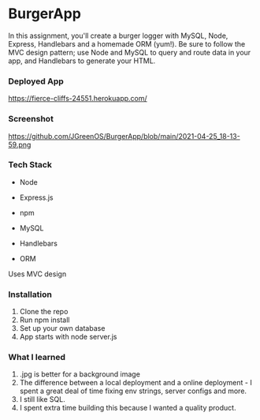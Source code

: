 # BurgerApp

In this assignment, you'll create a burger logger with MySQL, Node, Express, Handlebars and a homemade ORM (yum!). Be sure to follow the MVC design pattern; use Node and MySQL to query and route data in your app, and Handlebars to generate your HTML.


### Deployed App
https://fierce-cliffs-24551.herokuapp.com/


### Screenshot

https://github.com/JGreenOS/BurgerApp/blob/main/2021-04-25_18-13-59.png

### Tech Stack 
* Node
* Express.js
* npm
* MySQL
  
* Handlebars
* ORM
  
Uses MVC design 

### Installation
1. Clone the repo
2. Run npm install
3. Set up your own database
4. App starts with node server.js

### What I learned
1. .jpg is better for a background image
2. The difference between a local deployment and a online deployment - I spent a great deal of time fixing env strings, server configs and more.
3. I still like SQL.
4. I spent extra time building this because I wanted a quality product.



